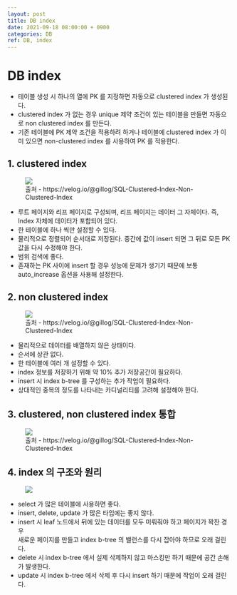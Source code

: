 ```yaml
---
layout: post
title: DB index
date: 2021-09-18 08:00:00 + 0900
categories: DB
ref: DB, index
---
```


# DB index

- 테이블 생성 시 하나의 열에 PK 를 지정하면 자동으로 clustered index 가 생성된다.   
- clustered index 가 없는 경우 unique 제약 조건이 있는 테이블을 만들면 자동으로 non clustered index 를 만든다.   
- 기존 테이블에 PK 제약 조건을 적용하려 하거나 테이블에 clustered index 가 이미 있으면 non-clustered index 를 사용하여 PK 를 적용한다.


## 1. clustered index

<figure>
  <img src="https://user-images.githubusercontent.com/13375810/140846015-703db4f6-91ca-4f3b-9266-a2f2d5c324b4.jpg" />
  <figcaption>출처 - https://velog.io/@gillog/SQL-Clustered-Index-Non-Clustered-Index</figcaption>
</figure>

- 루트 페이지와 리프 페이지로 구성되며, 리프 페이지는 데이터 그 자체이다. 즉, Index 자체에 데이터가 포함되어 있다.
- 한 테이블에 하나 씩만 설정할 수 있다.
- 물리적으로 정렬되어 순서대로 저장된다. 중간에 값이 insert 되면 그 뒤로 모든 PK 값을 다시 수정해야 한다.
- 범위 검색에 좋다.
- 존재하는 PK 사이에 insert 할 경우 성능에 문제가 생기기 때문에 보통 auto_increase 옵션을 사용해 설정한다.

## 2. non clustered index 

<figure>
  <img src="https://user-images.githubusercontent.com/13375810/140846335-301d626a-3ac5-4d4b-9336-a8de6e52c2c4.jpg" />
  <figcaption>출처 - https://velog.io/@gillog/SQL-Clustered-Index-Non-Clustered-Index</figcaption>
</figure>

- 물리적으로 데이터를 배열하지 않은 상태이다.
- 순서에 상관 없다.
- 한 테이블에 여러 개 설정할 수 있다.
- index 정보를 저장하기 위해 약 10% 추가 저장공간이 필요하다.
- insert 시 index b-tree 를 구성하는 추가 작업이 필요하다.
- 상대적인 중복의 정도를 나타내는 카디널리티를 고려해 설정해야 한다.

## 3. clustered, non clustered index 통합
<figure>
  <img src="https://user-images.githubusercontent.com/13375810/140846506-b6ed0ea2-562e-40b9-b462-a81ec41fd9af.jpg" />
  <figcaption>출처 - https://velog.io/@gillog/SQL-Clustered-Index-Non-Clustered-Index</figcaption>
</figure>

## 4. index 의 구조와 원리

<figure>
  <img src="https://user-images.githubusercontent.com/13375810/133858610-21c8e965-0026-408e-90eb-cb40820e5811.png" />
  <figcaption></figcaption>
</figure>

- select 가 많은 테이블에 사용하면 좋다.
- insert, delete, update 가 많은 타입에는 좋지 않다.
- insert 시 leaf 노드에서 뒤에 있는 데이터를 모두 미뤄줘야 하고 페이지가 꽉찬 경우   
새로운 페이지를 만들고 index b-tree 의 밸런스를 다시 잡아야 하므로 오래 걸린다.
- delete 시 index b-tree 에서 실제 삭제하지 않고 마스킹만 하기 때문에 공간 손해가 발생한다.
- update 시 index b-tree 에서 삭제 후 다시 insert 하기 때문에 작업이 오래 걸린다.